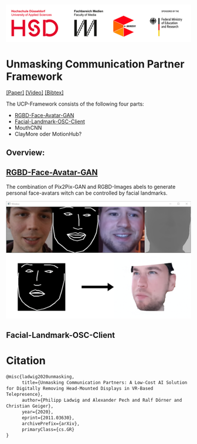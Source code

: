 
![alt text](headerLogo.jpg "Header")

# Unmasking Communication Partner Framework

[[Paper]](https://arxiv.org/abs/2011.03630)
[[Video]]()
[[Bibtex]](#Citation)

The UCP-Framework consists of the following four parts:
- [RGBD-Face-Avatar-GAN](RGBD-Face-Avatar-GAN)
- [Facial-Landmark-OSC-Client](Facial-Landmark-OSC-Client)
- MouthCNN
- ClayMore oder MotionHub?

## Overview:

## [RGBD-Face-Avatar-GAN](RGBD-Face-Avatar-GAN)

The combination of Pix2Pix-GAN and RGBD-Images abels to generate personal face-avatars witch can be controlled 
by facial landmarks.

![alt text](RGBD-Face-Avatar-GAN/Images/RGBD-Face-Avatar-GAN2.png)
![alt text](RGBD-Face-Avatar-GAN/Images/Overview.png)

## Facial-Landmark-OSC-Client

# Citation
```
@misc{ladwig2020unmasking,
      title={Unmasking Communication Partners: A Low-Cost AI Solution for Digitally Removing Head-Mounted Displays in VR-Based Telepresence}, 
      author={Philipp Ladwig and Alexander Pech and Ralf Dörner and Christian Geiger},
      year={2020},
      eprint={2011.03630},
      archivePrefix={arXiv},
      primaryClass={cs.GR}
}
```


